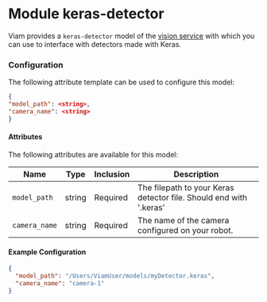 # Module keras-detector 

Viam provides a `keras-detector` model of the [vision service](/services/vision) with which you can use to interface with detectors made with Keras.



### Configuration
The following attribute template can be used to configure this model:

```json
{
"model_path": <string>,
"camera_name": <string>
}
```

#### Attributes

The following attributes are available for this model:

| Name          | Type   | Inclusion | Description                |
|---------------|--------|-----------|----------------------------|
| `model_path`  | string | Required  | The filepath to your Keras detector file.  Should end with '.keras' |
| `camera_name` | string | Required  | The name of the camera configured on your robot. |

#### Example Configuration

```json
{
  "model_path": "/Users/ViamUser/models/myDetector.keras",
  "camera_name": "camera-1"
}
```


